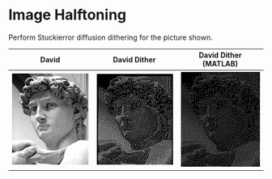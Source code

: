 # Image Halftoning
Perform Stuckierror diffusion dithering for the picture shown.

|David|David Dither| David Dither (MATLAB)|
|-----|:----------:|:--------------------:|
|![](https://github.com/MehdiSaraeian/MachineVision/blob/master/4.ImageHalftoning/David.png)|![](https://github.com/MehdiSaraeian/MachineVision/blob/master/4.ImageHalftoning/DavidDither.png)|![](https://github.com/MehdiSaraeian/MachineVision/blob/master/4.ImageHalftoning/DavidDitherMatlab.png)|
